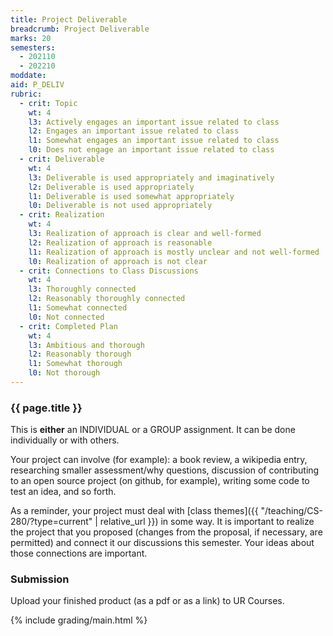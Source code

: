 ```yaml
---
title: Project Deliverable
breadcrumb: Project Deliverable
marks: 20
semesters:
  - 202110
  - 202210
moddate:
aid: P_DELIV
rubric:
  - crit: Topic
    wt: 4
    l3: Actively engages an important issue related to class
    l2: Engages an important issue related to class
    l1: Somewhat engages an important issue related to class
    l0: Does not engage an important issue related to class
  - crit: Deliverable
    wt: 4
    l3: Deliverable is used appropriately and imaginatively
    l2: Deliverable is used appropriately
    l1: Deliverable is used somewhat appropriately
    l0: Deliverable is not used appropriately
  - crit: Realization
    wt: 4
    l3: Realization of approach is clear and well-formed
    l2: Realization of approach is reasonable
    l1: Realization of approach is mostly unclear and not well-formed
    l0: Realization of approach is not clear
  - crit: Connections to Class Discussions
    wt: 4
    l3: Thoroughly connected
    l2: Reasonably thoroughly connected
    l1: Somewhat connected
    l0: Not connected
  - crit: Completed Plan
    wt: 4
    l3: Ambitious and thorough
    l2: Reasonably thorough
    l1: Somewhat thorough
    l0: Not thorough
---
```

### {{ page.title }}

This is <strong>either</strong> an INDIVIDUAL or a GROUP assignment. It can be done individually or with others.

Your project can involve (for example): a book review, a wikipedia entry, researching smaller assessment/why questions, discussion of contributing to an open source project (on github, for example), writing some code to test an idea, and so forth.

As a reminder, your project must deal with [class themes]({{ "/teaching/CS-280/?type=current" | relative_url }}) in some way. It is important to realize the project that you proposed (changes from the proposal, if necessary, are permitted) and connect it our discussions this semester. Your ideas about those connections are important.

### Submission

Upload your finished product (as a pdf or as a link) to UR Courses.

{% include grading/main.html %}
